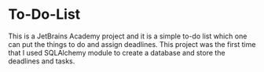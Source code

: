 # To-Do-List
This is a JetBrains Academy project and it is a simple to-do list which one can put the things to do and assign deadlines. 
This project was the first time that I used SQLAlchemy module to create a database and store the deadlines and tasks.
